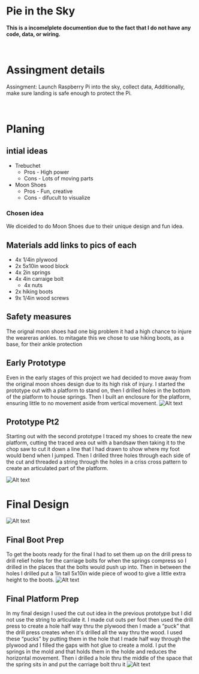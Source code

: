 # Pie in the Sky
**This is a incomelplete documention due to the fact that I do not have any code, data, or wiring.**
&nbsp;


&nbsp;
# Assingment details

Assingment: Launch Raspberry Pi into the sky, collect data,  Additionally, make sure landing is safe enough to protect the Pi.

&nbsp;
# Planing 
## intial ideas

* Trebuchet
    * Pros - High power
    * Cons - Lots of moving parts 
* Moon Shoes
    * Pros - Fun, creative
    * Cons - difucult to visualize

### Chosen idea
We diceided to do Moon Shoes due to their unique design and fun idea.
## Materials add links to pics of each 
* 4x 1/4in plywood 
* 2x 5x10in wood block
* 4x 2in springs 
* 4x 4in carraige bolt
    * 4x nuts 
* 2x hiking boots
* 9x 1/4in wood screws

## Safety measures
The orignal moon shoes had one big problem it had a high chance to injure the weareras ankles. to mitagate this we chose to use hiking boots, as a base, for their ankle protection

## Early Prototype
Even in the early stages of this project we had decided to move away from the original moon shoes design due to its high risk of injury. I started the prototype out with a platform to stand on, then I drilled holes in the bottom of the platform to house springs. Then I built an enclosure for the platform, ensuring little to no movement aside from vertical movement.
![Alt text](https://github.com/wbarnet76/pitsWillB/blob/main/images/IMG_1927.jpeg?raw=true)

## Prototype Pt2
Starting out with the second prototype I traced my shoes to create the new platform, cutting the traced area out with a bandsaw then taking it to the chop saw to cut it down a line that I had drawn to show where my foot would bend when I jumped. Then I drilled three holes through each side of the cut  and threaded a string through the holes in a criss cross pattern to create an articulated part of the platform. 
  
![Alt text](https://github.com/wbarnet76/pitsWillB/blob/main/images/IMG_1928.jpeg?raw=true)

# Final Design
![Alt text](https://github.com/wbarnet76/pitsWillB/blob/main/images/IMG_1923.jpeg?raw=true)

## Final Boot Prep
To get the boots ready for the final I had to set them up on the drill press to drill relief holes for the carriage  bolts for when the springs compress so I drilled in the places that the bolts would push up into. Then in between the holes I drilled put a 1in tall 5x10in wide piece of wood to give a little extra height to the boots.
![Alt text](https://github.com/wbarnet76/pitsWillB/blob/main/images/IMG_1922.jpeg?raw=true)

## Final Platform Prep 
In my final design I used the cut out idea in the previous prototype but I did not use the string to articulate it. I made cut outs per foot then used the drill press to create a hole half way thru the plywood then I made a “puck” that the drill press creates when it's drilled all the way thru the wood. I used these “pucks” by putting them in the hole that I made half way through the plywood and I filled the gaps with hot glue to create a mold. I  put the springs in the mold and that holds them in the holde and reduces the horizontal movement. Then i drilled a hole thru the middle of the space that the spring sits in and put the carriage bolt thru it 
![Alt text](https://github.com/wbarnet76/pitsWillB/blob/main/images/IMG_1925.jpeg?raw=true)
